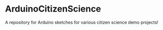 # ArduinoCitizenScience
A repository for Arduino sketches for various citizen science demo projects!
